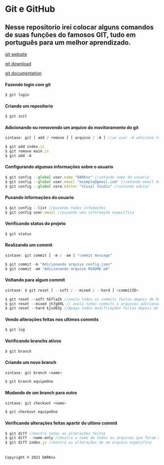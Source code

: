 # Git e GitHub 


## Nesse repositorio irei colocar alguns comandos de suas funções do famosos **GIT**, tudo em português para um melhor aprendizado.




[git website](https://git-scm.com/)

[git download](https://git-scm.com/downloads)

[git documentation](https://git-scm.com/docs)


#### Fazendo login com git 
~~~javascript
$ git login 
~~~

#### Criando um repositorio 
~~~javascript
$ git init  
~~~

#### Adicionando ou removendo um arquivo do movitoramento do git 
~~~javascript
sintaxe: git [ add / remove ] [ arquivo / -A ] //ao usar -A adiciona todos os arquivos no monitoramento 

$ git add index.js
$ git remove main.js
$ git add -A
~~~

#### Configurando algumas informações sobre o usuario
~~~javascript
$ git config --global user.name "DARKnx" //setando nome do usuario
$ git config --global user.email "example@gmail.com" //setando email do usuario
$ git config --global core.editor "Visual Studio" //setando editor
~~~

#### Puxando informações do usuario 
~~~javascript
$ git config --list //puxando todas infomações
$ git config user.email //puxando uma informação especifica
~~~

#### Verificando status do projeto
~~~javascript
$ git status
~~~

#### Realizando um commit 
~~~javascript
sintaxe: git commit [ -m / -am ] "commit message"

$ git commit -m "Adicionando arquivo config.json"
$ git commit -am "Adicionando arquivo README.md"
~~~

#### Voltando para algum commit 
~~~javascript
sintaxe: $ git reset [ --soft / --mixed / --hard ] <commitID>

$ git reset --soft hG7la2k //anula todos os commits feitos depois de hG7la2k 
$ git reset --mixed jh7g89L // anula todos commits e arquivos adicionados depois de jh7g89L
$ git reset --hard kjsd83y //Apaga todas modificações feitas depois de kjsd83y
~~~

#### Vendo alterações feitas nos ultimos commits 
~~~javascript
$ git log 
~~~

#### Verificando branchs ativos
~~~javascript
$ git branch 
~~~
#### Criando um novo branch
~~~javascript
sintaxe: git branch <name>

$ git branch equipeOne
~~~

#### Mudando de um branch para outro
~~~javascript
sintaxe: git checkout <name>

$ git checkout equipeOne
~~~

#### Verificando alterações feitas apartir do ultimo commit 
~~~javascript
$ git diff //mostra todas as alterações feitas
$ git diff --name-only //mostra o nome de todos os arquivos que foram alterados
$ git diff index.js //mostra as alterações de um arquivo especifico 
~~~

#### 
~~~javascript

~~~




```
Copyright © 2021 DARKnx
```
